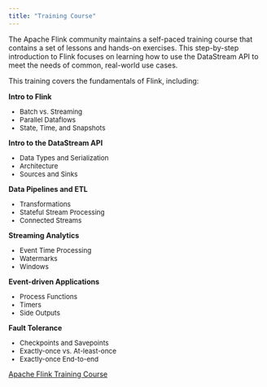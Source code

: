 ```yaml
---
title: "Training Course"
---
```


The Apache Flink community maintains a self-paced training course that contains
a set of lessons and hands-on exercises. This step-by-step introduction to Flink focuses
on learning how to use the DataStream API to meet the needs of common, real-world use cases.

This training covers the fundamentals of Flink, including:

<div class="row">
    <div class="col-sm-4">
        <div class="panel panel-default">
            <div class="panel-heading">
                <span class="glyphicon glyphicon-blackboard"></span>  <b>Intro to Flink</b>
            </div>
            <div class="panel-body">
                <ul style="font-size: small;">
                    <li>Batch vs. Streaming</li>
                    <li>Parallel Dataflows</li>
                    <li>State, Time, and Snapshots</li>
                </ul>
            </div>
        </div>
    </div>
    <div class="col-sm-4">
        <div class="panel panel-default">
            <div class="panel-heading">
                <span class="glyphicon glyphicon-random"></span> <b>Intro to the DataStream API</b>
            </div>
            <div class="panel-body">
                <ul style="font-size: small;">
                    <li>Data Types and Serialization</li>
                    <li>Architecture</li>
                    <li>Sources and Sinks</li>
                </ul>
            </div>
        </div>
    </div>
    <div class="col-sm-4">
        <div class="panel panel-default">
            <div class="panel-heading">
                <span class="glyphicon glyphicon-copy"></span> <b>Data Pipelines and ETL</b>
            </div>
            <div class="panel-body">
                <ul style="font-size: small;">
                <li>Transformations</li>
                <li>Stateful Stream Processing</li>
                <li>Connected Streams</li>
                </ul>
            </div>
        </div>
    </div>
</div>
<div class="row">
    <div class="col-sm-4">
        <div class="panel panel-default">
            <div class="panel-heading">
                <span class="glyphicon glyphicon-time"></span> <b>Streaming Analytics</b>
            </div>
            <div class="panel-body">
                <ul style="font-size: small;">
                <li>Event Time Processing</li>
                <li>Watermarks</li>
                <li>Windows</li>
                </ul>
            </div>
        </div>
    </div>
    <div class="col-sm-4">
        <div class="panel panel-default">
            <div class="panel-heading">
                <span class="glyphicon glyphicon-log-in"></span> <b>Event-driven Applications</b>
            </div>
            <div class="panel-body">
                <ul style="font-size: small;">
                <li>Process Functions</li>
                <li>Timers</li>
                <li>Side Outputs</li>
                </ul>
            </div>
        </div>
    </div>
    <div class="col-sm-4">
        <div class="panel panel-default">
            <div class="panel-heading">
                <span class="glyphicon glyphicon-ok"></span> <b>Fault Tolerance</b>
            </div>
            <div class="panel-body">
                <ul style="font-size: small;">
                <li>Checkpoints and Savepoints</li>
                <li>Exactly-once vs. At-least-once</li>
                <li>Exactly-once End-to-end</li>
                </ul>
            </div>
        </div>
    </div>
</div>

<div style="margin-bottom: 400px;">
<a href="{{site.DOCS_BASE_URL}}flink-docs-master/training" target='_blank'>Apache Flink Training Course <small><span class="glyphicon glyphicon-new-window"></span></small> </a> 
</div>

<!-- 
Any page on this site whose contents aren't tall enough will not render correctly when scrolling.
Hence the margin-bottom on the div above.
-->
